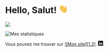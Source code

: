 # Hello, Salut! <img src="https://raw.githubusercontent.com/kaisbettaieb/kaisbettaieb/main/wave.gif" width="30px">


<img align="center" src="https://github-readme-stats-iota-taupe.vercel.app/api/top-langs/?username=kaisbettaieb&theme=tokyonight" />

![Mes statistiques](https://github-readme-stats-iota-taupe.vercel.app/api?username=kaisbettaieb&show_icons=true&theme=tokyonight)




Vous pouvez me trouver sur [![Mon site][1.2]][1]. [![LinkedIn][2.2]][2].


[1.1]: https://raw.githubusercontent.com/iconic/open-iconic/master/svg/globe.svg
[2.2]: https://raw.githubusercontent.com/kaisbettaieb/kaisbettaieb/main/linkedin-3-16.png

<!-- Links to your social media accounts -->

[1]: https://kaisbettaieb.me
[2]: https://www.linkedin.com/in/kais-bettaieb/
